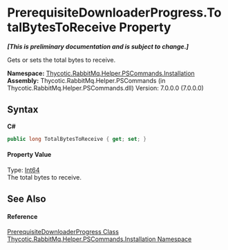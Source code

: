 # PrerequisiteDownloaderProgress.TotalBytesToReceive Property 
 _**\[This is preliminary documentation and is subject to change.\]**_

Gets or sets the total bytes to receive.

**Namespace:**&nbsp;<a href="N_Thycotic_RabbitMq_Helper_PSCommands_Installation">Thycotic.RabbitMq.Helper.PSCommands.Installation</a><br />**Assembly:**&nbsp;Thycotic.RabbitMq.Helper.PSCommands (in Thycotic.RabbitMq.Helper.PSCommands.dll) Version: 7.0.0.0 (7.0.0.0)

## Syntax

**C#**<br />
``` C#
public long TotalBytesToReceive { get; set; }
```


#### Property Value
Type: <a href="http://msdn2.microsoft.com/en-us/library/6yy583ek" target="_blank">Int64</a><br />The total bytes to receive.

## See Also


#### Reference
<a href="T_Thycotic_RabbitMq_Helper_PSCommands_Installation_PrerequisiteDownloaderProgress">PrerequisiteDownloaderProgress Class</a><br /><a href="N_Thycotic_RabbitMq_Helper_PSCommands_Installation">Thycotic.RabbitMq.Helper.PSCommands.Installation Namespace</a><br />